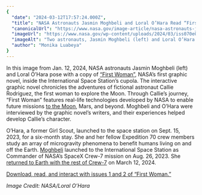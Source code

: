 ```yaml
---
{
  "date": "2024-03-12T17:57:24.000Z",
  "title": "NASA Astronauts Jasmin Moghbeli and Loral O’Hara Read “First Woman”",
  "canonicalUrl": "https://www.nasa.gov/image-article/nasa-astronauts-jasmin-moghbeli-and-loral-ohara-read-first-woman/",
  "imageUrl": "https://www.nasa.gov/wp-content/uploads/2024/03/iss070e064628orig.jpg",
  "imageAlt": "Two astronauts, Jasmin Moghbeli (left) and Loral O’Hara in the cupola of the International Space Station. The cupola has several windows; in the top round window, we can see Earth. The astronauts wear black t-shirts and smile at the camera. Moghbeli holds a copy of First Woman, NASA's official graphic novel about a fictional astronaut who is the first woman to explore the Moon.",
  "author": "Monika Luabeya"
}
---
```


In this image from Jan. 12, 2024, NASA astronauts Jasmin Moghbeli (left) and Loral O’Hara pose with a copy of [“First Woman”](https://www.nasa.gov/calliefirst/), NASA’s first graphic novel, inside the International Space Station’s cupola. The interactive graphic novel chronicles the adventures of fictional astronaut Callie Rodriguez, the first woman to explore the Moon. Through Callie’s journey, “First Woman” features real-life technologies developed by NASA to enable future missions [to the Moon](https://www.nasa.gov/specials/artemis/), Mars, and beyond. Moghbeli and O’Hara were interviewed by the graphic novel’s writers, and their experiences helped develop Callie’s character.

O’Hara, a former Girl Scout, launched to the space station on Sept. 15, 2023, for a six-month stay. She and her fellow Expedition 70 crew members study an array of microgravity phenomena to benefit humans living on and off the Earth. [Moghbeli](https://www.nasa.gov/people/jasmin-moghbeli/) launched to the International Space Station as Commander of NASA’s SpaceX Crew-7 mission on Aug. 26, 2023. She [returned to Earth with the rest of Crew-7](https://www.youtube.com/live/PJAUetG6C2E?si=zem_ujABAVccn3e3) on March 12, 2024.

[Download, read, and interact with issues 1 and 2 of “First Woman.”](https://www.nasa.gov/calliefirst/)

_Image Credit: NASA/Loral O’Hara_
